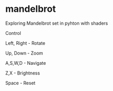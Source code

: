 # mandelbrot
Exploring Mandelbrot set in pyhton with shaders

Control

Left, Right - Rotate

Up, Down - Zoom

A,S,W,D - Navigate

Z,X - Brightness

Space - Reset

